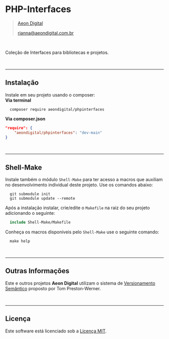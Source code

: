 PHP-Interfaces
===============

> [Aeon Digital](http://www.aeondigital.com.br)
>
> rianna@aeondigital.com.br

&nbsp;

Coleção de Interfaces para bibliotecas e projetos.


&nbsp;
&nbsp;


________________________________________________________________________________________________________________________

## Instalação

Instale em seu projeto usando o composer:  
**Via terminal**
```shell
  composer require aeondigital/phpinterfaces
```

**Via composer.json**
```json
"require": {
    "aeondigital/phpinterfaces": "dev-main"
}
```


&nbsp;
&nbsp;


________________________________________________________________________________________________________________________

## Shell-Make

Instale também o módulo ``Shell-Make`` para ter acesso a macros que auxiliam no desenvolvimento individual deste
projeto. Use os comandos abaixo:

```shell
  git submodule init
  git submodule update --remote
```

Após a instalação instalar, crie/edite o ``Makefile`` na raiz do seu projeto adicionando o seguinte:

```Makefile
  include Shell-Make/Makefile
```

Conheça os macros disponíveis pelo ``Shell-Make`` use o seguinte comando:

```shell
  make help
```


&nbsp;
&nbsp;


________________________________________________________________________________________________________________________

## Outras Informações

Este e outros projetos **Aeon Digital** utilizam o sistema de [Versionamento Semântico](https://semver.org/) proposto 
por Tom Preston-Werner.


&nbsp;
&nbsp;


________________________________________________________________________________________________________________________

## Licença

Este software está licenciado sob a [Licença MIT](LICENSE).

